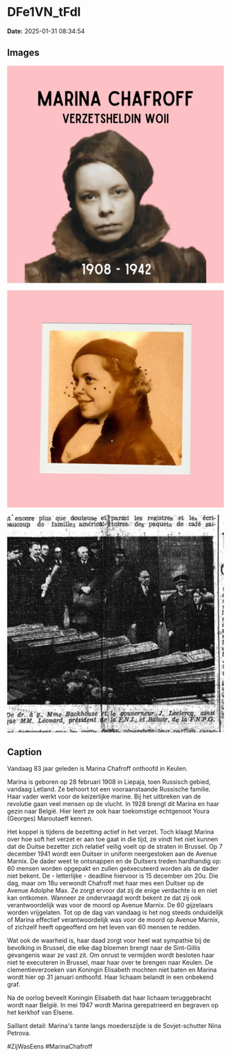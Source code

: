 # DFe1VN_tFdl

**Date:** 2025-01-31 08:34:54

## Images

![Image](../images/DFe1VN_tFdl_0.webp)

![Image](../images/DFe1VN_tFdl_1.webp)

![Image](../images/DFe1VN_tFdl_2.webp)

## Caption

Vandaag 83 jaar geleden is Marina Chafroff onthoofd in Keulen. 

Marina is geboren op 28 februari 1908 in Liepaja, toen Russisch gebied, vandaag Letland. Ze behoort tot een vooraanstaande Russische familie. Haar vader werkt voor de keizerlijke marine. Bij het uitbreken van de revolutie gaan veel mensen op de vlucht. In 1928 brengt dit Marina en haar gezin naar België. Hier leert ze ook haar toekomstige echtgenoot Youra (Georges) Maroutaeff kennen. 

Het koppel is tijdens de bezetting actief in het verzet. Toch klaagt Marina over hoe soft het verzet er aan toe gaat in die tijd, ze vindt het niet kunnen dat de Duitse bezetter zich relatief veilig voelt op de straten in Brussel. Op 7 december 1941 wordt een Duitser in uniform neergestoken aan de Avenue Marnix. De dader weet te ontsnappen en de Duitsers treden hardhandig op: 60 mensen worden opgepakt en zullen geëxecuteerd worden als de dader niet bekent. De - letterlijke - deadline hiervoor is 15 december om 20u. Die dag, maar om 18u verwondt Chafroff met haar mes een Duitser op de Avenue Adolphe Max. Ze zorgt ervoor dat zij de enige verdachte is en niet kan ontkomen. Wanneer ze ondervraagd wordt bekent ze dat zij ook verantwoordelijk was voor de moord op Avenue Marnix. De 60 gijzelaars worden vrijgelaten. Tot op de dag van vandaag is het nog steeds onduidelijk of Marina effectief verantwoordelijk was voor de moord op Avenue Marnix, of zichzelf heeft opgeofferd om het leven van 60 mensen te redden. 

Wat ook de waarheid is, haar daad zorgt voor heel wat sympathie bij de bevolking in Brussel, die elke dag bloemen brengt naar de Sint-Gillis gevangenis waar ze vast zit. Om onrust te vermijden wordt besloten haar niet te executeren in Brussel, maar haar over te brengen naar Keulen. De clementieverzoeken van Koningin Elisabeth mochten niet baten en Marina wordt hier op 31 januari onthoofd. Haar lichaam belandt in een onbekend graf.

Na de oorlog beveelt Koningin Elisabeth dat haar lichaam teruggebracht wordt naar België. In mei 1947 wordt Marina gerepatrieerd en begraven op het kerkhof van Elsene. 

Saillant detail: Marina's tante langs moederszijde is de Sovjet-schutter Nina Petrova. 

#ZijWasEens #MarinaChafroff

